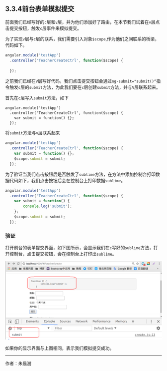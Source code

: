 
## 3.3.4前台表单模拟提交

前面我们已经写好的`c`层和`v`层，并为他们添加好了路由，在本节我们试着在`v`层点击提交按钮，触发`c`层事件来模拟提交。

为了实现`v`层与`c`层的联系，我们需要引入对象`$scope`,作为他们之间联系的桥梁，代码如下。

```javascript
angular.module('testApp')
  .controller('TeacherCreateCtrl', function($scope) {
    
  });
```

之前我们已经在`V`层写好代码，我们点击提交按钮会通过`ng-submit="submit()“`指令触发`c`层的`submit`方法，为此我们要在`c`层创建`submit`方法，并与`V`层联系起来。

首先在`c`层写入`submit`方法，如下

```
angular.module('testApp')
  .controller('TeacherCreateCtrl', function($scope) {
    var submit = function() {};
  });
```

将`submit`方法与`v`层联系起来

```javascript
angular.module('testApp')
  .controller('TeacherCreateCtrl', function($scope) {
    var submit = function() {};
    $scope.submit = submit;
  });
```

为了验证当我们点击按钮后是否触发了`sublime`方法，在方法中添加控制台打印数据代码如下，我们点击按钮后会在控制台上打印数据`sublime`。

```javascript
angular.module('testApp')
  .controller('TeacherCreateCtrl', function($scope) {
    var submit = function() {
    	console.log('submit');
    };
    $scope.submit = submit;
  });
```

### 验证

打开前台的表单提交界面，如下图所示，会显示我们在`c`写好的`sublime`方法，打开控制台，点击提交按钮，会在控制台上打印出`sublime`。

![](image/2017-11-09-15-46-23.png) 

如果你的显示界面与上图相同，表示我们模拟提交成功。

---

作者：朱晨澍